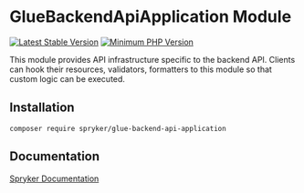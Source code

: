 # GlueBackendApiApplication Module
[![Latest Stable Version](https://poser.pugx.org/spryker/glue-backend-api-application/v/stable.svg)](https://packagist.org/packages/spryker/glue-backend-api-application)
[![Minimum PHP Version](https://img.shields.io/badge/php-%3E%3D%208.2-8892BF.svg)](https://php.net/)

This module provides API infrastructure specific to the backend API. Clients can hook their resources, validators, formatters to this module so that custom logic can be executed.

## Installation

```
composer require spryker/glue-backend-api-application
```

## Documentation

[Spryker Documentation](https://docs.spryker.com)
